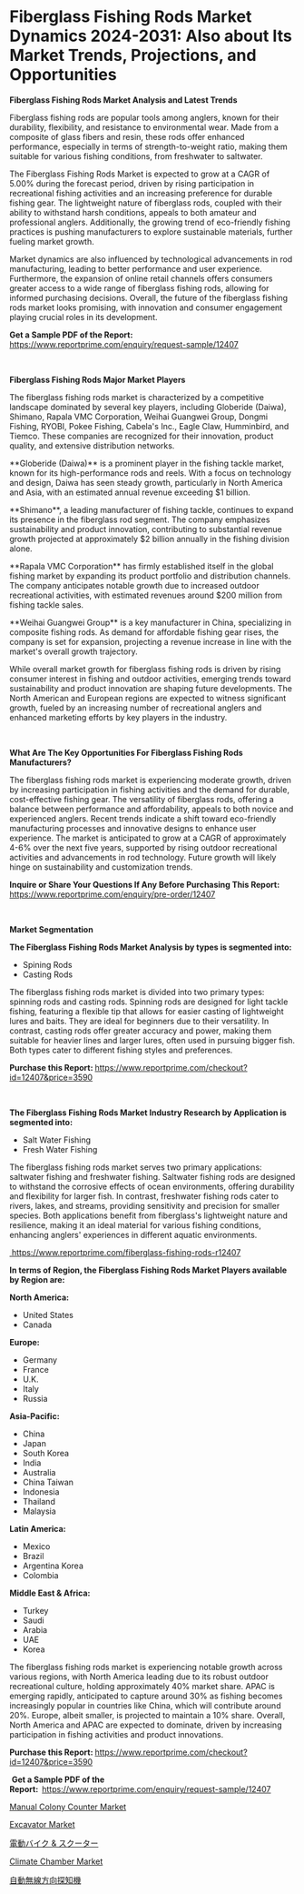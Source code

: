 <p><h1>Fiberglass Fishing Rods Market Dynamics 2024-2031: Also about Its Market Trends, Projections, and Opportunities</h1></p><p><strong>Fiberglass Fishing Rods Market Analysis and Latest Trends</strong></p>
<p><p>Fiberglass fishing rods are popular tools among anglers, known for their durability, flexibility, and resistance to environmental wear. Made from a composite of glass fibers and resin, these rods offer enhanced performance, especially in terms of strength-to-weight ratio, making them suitable for various fishing conditions, from freshwater to saltwater.</p><p>The Fiberglass Fishing Rods Market is expected to grow at a CAGR of 5.00% during the forecast period, driven by rising participation in recreational fishing activities and an increasing preference for durable fishing gear. The lightweight nature of fiberglass rods, coupled with their ability to withstand harsh conditions, appeals to both amateur and professional anglers. Additionally, the growing trend of eco-friendly fishing practices is pushing manufacturers to explore sustainable materials, further fueling market growth.</p><p>Market dynamics are also influenced by technological advancements in rod manufacturing, leading to better performance and user experience. Furthermore, the expansion of online retail channels offers consumers greater access to a wide range of fiberglass fishing rods, allowing for informed purchasing decisions. Overall, the future of the fiberglass fishing rods market looks promising, with innovation and consumer engagement playing crucial roles in its development.</p></p>
<p><strong>Get a Sample PDF of the Report:&nbsp;</strong> <a href="https://www.reportprime.com/enquiry/request-sample/12407">https://www.reportprime.com/enquiry/request-sample/12407</a></p>
<p>&nbsp;</p>
<p><strong>Fiberglass Fishing Rods Major Market Players</strong></p>
<p><p>The fiberglass fishing rods market is characterized by a competitive landscape dominated by several key players, including Globeride (Daiwa), Shimano, Rapala VMC Corporation, Weihai Guangwei Group, Dongmi Fishing, RYOBI, Pokee Fishing, Cabela's Inc., Eagle Claw, Humminbird, and Tiemco. These companies are recognized for their innovation, product quality, and extensive distribution networks.</p><p>**Globeride (Daiwa)** is a prominent player in the fishing tackle market, known for its high-performance rods and reels. With a focus on technology and design, Daiwa has seen steady growth, particularly in North America and Asia, with an estimated annual revenue exceeding $1 billion.</p><p>**Shimano**, a leading manufacturer of fishing tackle, continues to expand its presence in the fiberglass rod segment. The company emphasizes sustainability and product innovation, contributing to substantial revenue growth projected at approximately $2 billion annually in the fishing division alone.</p><p>**Rapala VMC Corporation** has firmly established itself in the global fishing market by expanding its product portfolio and distribution channels. The company anticipates notable growth due to increased outdoor recreational activities, with estimated revenues around $200 million from fishing tackle sales.</p><p>**Weihai Guangwei Group** is a key manufacturer in China, specializing in composite fishing rods. As demand for affordable fishing gear rises, the company is set for expansion, projecting a revenue increase in line with the market's overall growth trajectory.</p><p>While overall market growth for fiberglass fishing rods is driven by rising consumer interest in fishing and outdoor activities, emerging trends toward sustainability and product innovation are shaping future developments. The North American and European regions are expected to witness significant growth, fueled by an increasing number of recreational anglers and enhanced marketing efforts by key players in the industry.</p></p>
<p>&nbsp;</p>
<p><strong>What Are The Key Opportunities For Fiberglass Fishing Rods Manufacturers?</strong></p>
<p><p>The fiberglass fishing rods market is experiencing moderate growth, driven by increasing participation in fishing activities and the demand for durable, cost-effective fishing gear. The versatility of fiberglass rods, offering a balance between performance and affordability, appeals to both novice and experienced anglers. Recent trends indicate a shift toward eco-friendly manufacturing processes and innovative designs to enhance user experience. The market is anticipated to grow at a CAGR of approximately 4-6% over the next five years, supported by rising outdoor recreational activities and advancements in rod technology. Future growth will likely hinge on sustainability and customization trends.</p></p>
<p><strong>Inquire or Share Your Questions If Any Before Purchasing This Report:</strong> <a href="https://www.reportprime.com/enquiry/pre-order/12407">https://www.reportprime.com/enquiry/pre-order/12407</a></p>
<p>&nbsp;</p>
<p><strong>Market Segmentation</strong></p>
<p><strong>The Fiberglass Fishing Rods Market Analysis by types is segmented into:</strong></p>
<p><ul><li>Spining Rods</li><li>Casting Rods</li></ul></p>
<p><p>The fiberglass fishing rods market is divided into two primary types: spinning rods and casting rods. Spinning rods are designed for light tackle fishing, featuring a flexible tip that allows for easier casting of lightweight lures and baits. They are ideal for beginners due to their versatility. In contrast, casting rods offer greater accuracy and power, making them suitable for heavier lines and larger lures, often used in pursuing bigger fish. Both types cater to different fishing styles and preferences.</p></p>
<p><strong>Purchase this Report:&nbsp;</strong><a href="https://www.reportprime.com/checkout?id=12407&price=3590">https://www.reportprime.com/checkout?id=12407&price=3590</a></p>
<p>&nbsp;</p>
<p><strong>The Fiberglass Fishing Rods Market Industry Research by Application is segmented into:</strong></p>
<p><ul><li>Salt Water Fishing</li><li>Fresh Water Fishing</li></ul></p>
<p><p>The fiberglass fishing rods market serves two primary applications: saltwater fishing and freshwater fishing. Saltwater fishing rods are designed to withstand the corrosive effects of ocean environments, offering durability and flexibility for larger fish. In contrast, freshwater fishing rods cater to rivers, lakes, and streams, providing sensitivity and precision for smaller species. Both applications benefit from fiberglass's lightweight nature and resilience, making it an ideal material for various fishing conditions, enhancing anglers' experiences in different aquatic environments.</p></p>
<p><a href="https://www.reportprime.com/fiberglass-fishing-rods-r12407">&nbsp;https://www.reportprime.com/fiberglass-fishing-rods-r12407</a></p>
<p><strong>In terms of Region, the Fiberglass Fishing Rods Market Players available by Region are:</strong></p>
<p>
    <p> <strong> North America: </strong>
        <ul>
            <li>United States</li>
            <li>Canada</li>
        </ul>
        </p> 
    <p> <strong> Europe: </strong>
        <ul>
            <li>Germany</li>
            <li>France</li>
            <li>U.K.</li>
            <li>Italy</li>
            <li>Russia</li>
        </ul>
        </p> 
    <p> <strong> Asia-Pacific: </strong>
        <ul>
            <li>China</li>
            <li>Japan</li>
            <li>South Korea</li>
            <li>India</li>
            <li>Australia</li>
            <li>China Taiwan</li>
            <li>Indonesia</li>
            <li>Thailand</li>
            <li>Malaysia</li>
        </ul>
        </p> 
    <p> <strong> Latin America: </strong>
        <ul>
            <li>Mexico</li>
            <li>Brazil</li>
            <li>Argentina Korea</li>
            <li>Colombia</li>
        </ul>
        </p> 
    <p> <strong> Middle East & Africa: </strong>
        <ul>
            <li>Turkey</li>
            <li>Saudi</li>
            <li>Arabia</li>
            <li>UAE</li>
            <li>Korea</li>
        </ul>
    </p>
    </p>
<p><p>The fiberglass fishing rods market is experiencing notable growth across various regions, with North America leading due to its robust outdoor recreational culture, holding approximately 40% market share. APAC is emerging rapidly, anticipated to capture around 30% as fishing becomes increasingly popular in countries like China, which will contribute around 20%. Europe, albeit smaller, is projected to maintain a 10% share. Overall, North America and APAC are expected to dominate, driven by increasing participation in fishing activities and product innovations.</p></p>
<p><strong>Purchase this Report: </strong><a href="https://www.reportprime.com/checkout?id=12407&price=3590">https://www.reportprime.com/checkout?id=12407&price=3590</a></p>
<p>&nbsp;<strong>Get a Sample PDF of the Report:&nbsp;&nbsp;</strong><a href="https://www.reportprime.com/enquiry/request-sample/12407">https://www.reportprime.com/enquiry/request-sample/12407</a></p>
<p><strong></strong></p>
<p><p><a href="https://www.linkedin.com/pulse/global-manual-colony-counter-market-projected-grow-cagr-jnece?trackingId=fhR7rIVdSrioiVS9AI41%2BA%3D%3D">Manual Colony Counter Market</a></p><p><a href="https://medium.com/@sallyselcenk46/exploring-excavator-market-dynamics-global-trends-and-future-growth-prospects-2024-2031-9f56803e8409">Excavator Market</a></p><p><a href="https://medium.com/@hornbakerbarbara/%E9%9B%BB%E5%8B%95%E3%83%90%E3%82%A4%E3%82%AF%E3%81%8A%E3%82%88%E3%81%B3%E3%82%B9%E3%82%AF%E3%83%BC%E3%82%BF%E3%83%BC%E5%B8%82%E5%A0%B4-2024%E5%B9%B4%E3%81%8B%E3%82%892031%E5%B9%B4%E3%81%BE%E3%81%A7%E3%81%AE%E3%82%B0%E3%83%AD%E3%83%BC%E3%83%90%E3%83%AB%E5%B8%82%E5%A0%B4%E3%81%AE%E6%B4%9E%E5%AF%9F%E3%81%A8%E8%B2%A9%E5%A3%B2%E5%8B%95%E5%90%91-0ae987747bb5">電動バイク & スクーター</a></p><p><a href="https://medium.com/@sallyselcenk46/climate-chamber-market-research-report-market-forecast-and-growth-prospects-with-a-steady-cagr-of-6a77d5a9256a">Climate Chamber Market</a></p><p><a href="https://medium.com/@hornbakerbarbara/%E8%87%AA%E5%8B%95%E9%9B%BB%E6%B3%A2%E6%96%B9%E5%90%91%E6%8E%A2%E7%9F%A5%E6%A9%9F%E6%A5%AD%E7%95%8C%E3%81%AE%E6%B4%9E%E5%AF%9F-2031%E5%B9%B4%E3%81%BE%E3%81%A7%E3%81%AE%E5%B8%82%E5%A0%B4%E9%87%91%E8%9E%8D%E7%8A%B6%E6%B3%81-%E5%B8%82%E5%A0%B4%E8%A6%8F%E6%A8%A1-%E3%81%8A%E3%82%88%E3%81%B3%E5%8F%8E%E7%9B%8A%E5%88%86%E6%9E%90-4a3f2b7f943f">自動無線方向探知機</a></p></p>
